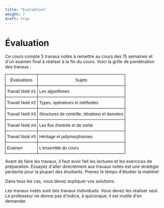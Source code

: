 ```yaml
---
title: "Évaluation"
weight: 7
draft: true
---
```

<h1>Évaluation</h1>

<p>Ce cours compte 5 travaux notés à remettre au cours des 15 semaines et d'un examen final à réaliser à la fin du cours. Voici la grille de pondération des travaux :</p>

<style type="text/css">
.tg  {border-collapse:collapse;border-spacing:0;}
.tg td{font-family:Arial, sans-serif;font-size:14px;padding:10px 5px;border-style:solid;border-width:1px;overflow:hidden;word-break:normal;border-color:black;}
.tg th{font-family:Arial, sans-serif;font-size:14px;font-weight:normal;padding:10px 5px;border-style:solid;border-width:1px;overflow:hidden;word-break:normal;border-color:black;}
</style>
<table class="tg">
  <tr>
    <th class="tg-031e">Évaluations</th>
    <th class="tg-031e">Sujets</th>
  </tr>
  <tr>
    <td class="tg-031e">Travail Noté #1</td>
    <td class="tg-031e">Les algorithmes</td>
  </tr>
  <tr>
    <td class="tg-031e">Travail Noté #2</td>
    <td class="tg-031e">Types, opérateurs et méthodes</td>
  </tr>
  <tr>
    <td class="tg-031e">Travail Noté #3</td>
    <td class="tg-031e">Structures de contrôle, itérations et données</td>
  </tr>
  <tr>
    <td class="tg-031e">Travail Noté #4</td>
    <td class="tg-031e">Les flux d'entrée et de sortie</td>
  </tr>
  <tr>
    <td class="tg-031e">Travail Noté #5</td>
    <td class="tg-031e">Héritage et polymorphismes</td>
  </tr>
  <tr>
    <td class="tg-031e">Examen</td>
    <td class="tg-031e">L'ensemble du cours</td>
  </tr>
</table>
<p>Avant de faire les travaux, il faut avoir fait les lectures et les exercices de préparation. Essayez d'aller directement aux travaux notés est une stratégie perdante pour la plupart des étudiants. Prenez le temps d'étudier la matière! </p>

<p>Dans tous les cas, vous devez expliquer vos solutions. </p>
<p>Les travaux notés sont des travaux individuels. Vous devez les réaliser seul. Le professeur ne donne pas d'indice, à quiconque: il est inutile d'en demander. </p>